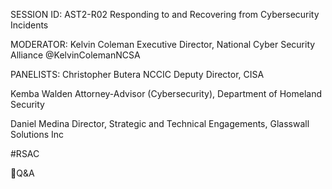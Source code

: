 SESSION ID: AST2-R02
Responding to and Recovering from Cybersecurity Incidents

MODERATOR: Kelvin Coleman
Executive Director, National Cyber Security Alliance @KelvinColemanNCSA

PANELISTS: Christopher Butera
NCCIC Deputy Director, CISA

Kemba Walden
Attorney-Advisor (Cybersecurity), Department of Homeland Security

Daniel Medina
Director, Strategic and Technical Engagements, Glasswall Solutions Inc

#RSAC

Q&A

